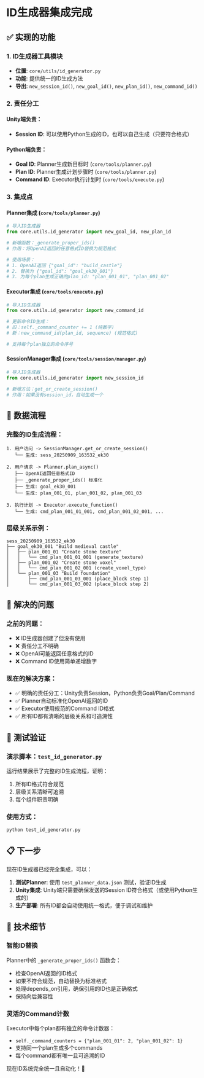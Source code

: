 # ID生成器集成完成

## ✅ 实现的功能

### 1. ID生成器工具模块
- **位置**: `core/utils/id_generator.py`
- **功能**: 提供统一的ID生成方法
- **导出**: `new_session_id()`, `new_goal_id()`, `new_plan_id()`, `new_command_id()`

### 2. 责任分工

#### Unity端负责：
- **Session ID**: 可以使用Python生成的ID，也可以自己生成（只要符合格式）

#### Python端负责：
- **Goal ID**: Planner生成新目标时 (`core/tools/planner.py`)
- **Plan ID**: Planner生成计划步骤时 (`core/tools/planner.py`) 
- **Command ID**: Executor执行计划时 (`core/tools/execute.py`)

### 3. 集成点

#### Planner集成 (`core/tools/planner.py`)
```python
# 导入ID生成器
from core.utils.id_generator import new_goal_id, new_plan_id

# 新增函数：_generate_proper_ids()
# 作用：将OpenAI返回的任意格式ID替换为规范格式

# 使用场景：
# 1. OpenAI返回 {"goal_id": "build_castle"} 
# 2. 替换为 {"goal_id": "goal_ek30_001"}
# 3. 为每个plan生成正确的plan_id: "plan_001_01", "plan_001_02"
```

#### Executor集成 (`core/tools/execute.py`)
```python
# 导入ID生成器
from core.utils.id_generator import new_command_id

# 更新命令ID生成：
# 旧：self._command_counter += 1 (纯数字)
# 新：new_command_id(plan_id, sequence) (规范格式)

# 支持每个plan独立的命令序号
```

#### SessionManager集成 (`core/tools/session/manager.py`)
```python
# 导入ID生成器
from core.utils.id_generator import new_session_id

# 新增方法：get_or_create_session()
# 作用：如果没有session_id，自动生成一个
```

## 🔄 数据流程

### 完整的ID生成流程：

```
1. 用户访问 -> SessionManager.get_or_create_session()
   └── 生成: sess_20250909_163532_ek30

2. 用户请求 -> Planner.plan_async()
   ├── OpenAI返回任意格式ID
   ├── _generate_proper_ids() 标准化
   ├── 生成: goal_ek30_001
   └── 生成: plan_001_01, plan_001_02, plan_001_03

3. 执行计划 -> Executor.execute_function()
   └── 生成: cmd_plan_001_01_001, cmd_plan_001_02_001, ...
```

### 层级关系示例：
```
sess_20250909_163532_ek30
├── goal_ek30_001 "Build medieval castle"
│   ├── plan_001_01 "Create stone texture"
│   │   └── cmd_plan_001_01_001 (generate_texture)
│   ├── plan_001_02 "Create stone voxel"
│   │   └── cmd_plan_001_02_001 (create_voxel_type)
│   └── plan_001_03 "Build foundation"
│       ├── cmd_plan_001_03_001 (place_block step 1)
│       └── cmd_plan_001_03_002 (place_block step 2)
```

## 🎯 解决的问题

### 之前的问题：
- ❌ ID生成器创建了但没有使用
- ❌ 责任分工不明确
- ❌ OpenAI可能返回任意格式的ID
- ❌ Command ID使用简单递增数字

### 现在的解决方案：
- ✅ 明确的责任分工：Unity负责Session，Python负责Goal/Plan/Command
- ✅ Planner自动标准化OpenAI返回的ID
- ✅ Executor使用规范的Command ID格式
- ✅ 所有ID都有清晰的层级关系和可追溯性

## 🧪 测试验证

### 演示脚本：`test_id_generator.py`
运行结果展示了完整的ID生成流程，证明：
1. 所有ID格式符合规范
2. 层级关系清晰可追溯
3. 每个组件职责明确

### 使用方式：
```bash
python test_id_generator.py
```

## 📋 下一步

现在ID生成器已经完全集成，可以：

1. **测试Planner**: 使用 `test_planner_data.json` 测试，验证ID生成
2. **Unity集成**: Unity端只需要确保发送的Session ID符合格式（或使用Python生成的）
3. **生产部署**: 所有ID都会自动使用统一格式，便于调试和维护

## 🔧 技术细节

### 智能ID替换
Planner中的 `_generate_proper_ids()` 函数会：
- 检查OpenAI返回的ID格式
- 如果不符合规范，自动替换为标准格式
- 处理depends_on引用，确保引用的ID也是正确格式
- 保持向后兼容性

### 灵活的Command计数
Executor中每个plan都有独立的命令计数器：
- `self._command_counters = {"plan_001_01": 2, "plan_001_02": 1}`
- 支持同一个plan生成多个commands
- 每个command都有唯一且可追溯的ID

现在ID系统完全统一且自动化！🎉
